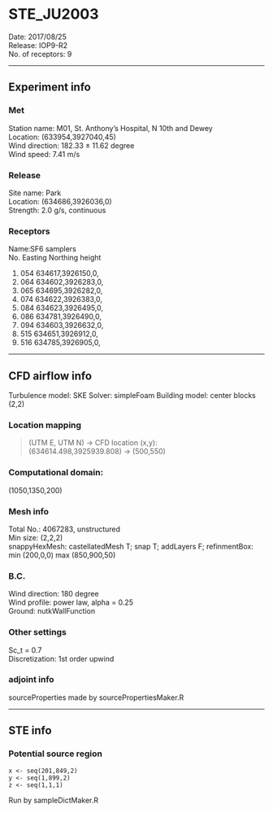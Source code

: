 # STE_JU2003
Date: 2017/08/25  
Release: IOP9-R2  
No. of receptors: 9  
***
## Experiment info
### Met
Station name: M01, St. Anthony’s Hospital, N 10th and Dewey  
Location: (633954,3927040,45)  
Wind direction: 182.33 ± 11.62 degree  
Wind speed: 7.41 m/s  
### Release
Site name: Park  
Location: (634686,3926036,0)  
Strength: 2.0 g/s, continuous  
### Receptors
Name:SF6 samplers  
No. Easting Northing height  
1. 054 634617,3926150,0,  
2. 064 634602,3926283,0,  
3. 065 634695,3926282,0,  
4. 074 634622,3926383,0,  
5. 084 634623,3926495,0,  
6. 086 634781,3926490,0,  
7. 094 634603,3926632,0,  
8. 515 634651,3926912,0,  
9. 516 634785,3926905,0,  
***
## CFD airflow info
Turbulence model: SKE
Solver: simpleFoam
Building model: center blocks (2,2)
### Location mapping 
> (UTM E, UTM N) -> CFD location (x,y):  
> (634614.498,3925939.808) -> (500,550)  
### Computational domain:
(1050,1350,200)  
### Mesh info
Total No.: 4067283, unstructured  
Min size: (2,2,2)  
snappyHexMesh: castellatedMesh T; snap T; addLayers F;
refinmentBox: min (200,0,0) max (850,900,50)  
### B.C.
Wind direction: 180 degree  
Wind profile: power law, alpha = 0.25  
Ground: nutkWallFunction  
### Other settings
Sc_t = 0.7  
Discretization: 1st order upwind  
### adjoint info
sourceProperties made by sourcePropertiesMaker.R  
***
## STE info
### Potential source region
    x <- seq(201,849,2)  
    y <- seq(1,899,2)  
    z <- seq(1,1,1)  
Run by sampleDictMaker.R  
